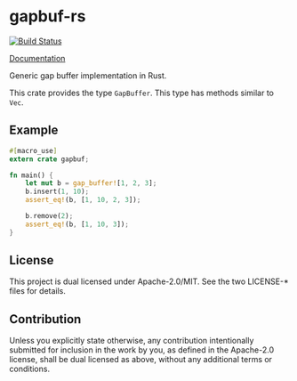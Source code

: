 # gapbuf-rs

[![Build Status](https://travis-ci.org/frozenlib/gapbuf-rs.svg?branch=master)](https://travis-ci.org/frozenlib/gapbuf-rs)

[Documentation](https://frozenlib.github.io/rustdoc/gapbuf/0.1.0/gapbuf/)

Generic gap buffer implementation in Rust.

This crate provides the type `GapBuffer`.
This type has methods similar to `Vec`.

## Example

```rust
#[macro_use]
extern crate gapbuf;

fn main() {
    let mut b = gap_buffer![1, 2, 3];
    b.insert(1, 10);
    assert_eq!(b, [1, 10, 2, 3]);

    b.remove(2);
    assert_eq!(b, [1, 10, 3]);
}
```

## License
This project is dual licensed under Apache-2.0/MIT. See the two LICENSE-* files for details.

## Contribution
Unless you explicitly state otherwise, any contribution intentionally submitted for inclusion in the work by you, as defined in the Apache-2.0 license, shall be dual licensed as above, without any additional terms or conditions.
